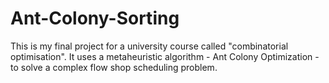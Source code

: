# Ant-Colony-Sorting

This is my final project for a university course called "combinatorial optimisation". It uses a metaheuristic algorithm - Ant Colony Optimization - to solve a complex flow shop scheduling problem.

